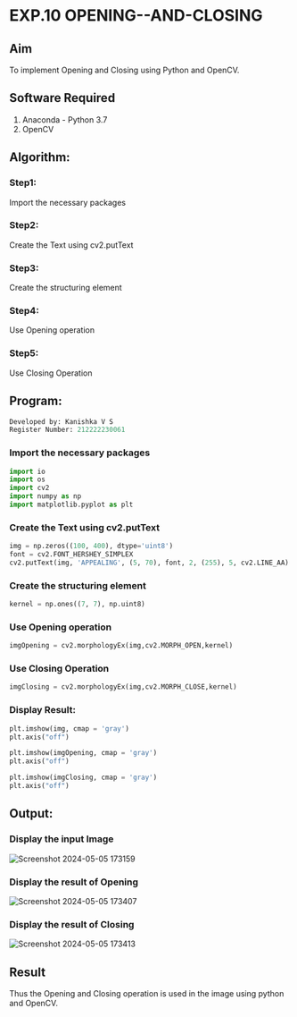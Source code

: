 # EXP.10 OPENING--AND-CLOSING
## Aim
To implement Opening and Closing using Python and OpenCV.

## Software Required
1. Anaconda - Python 3.7
2. OpenCV
## Algorithm:
### Step1:
Import the necessary packages


### Step2:
Create the Text using cv2.putText

### Step3:
Create the structuring element

### Step4:
Use Opening operation

### Step5:
Use Closing Operation

 
## Program:
```py
Developed by: Kanishka V S
Register Number: 212222230061
```
### Import the necessary packages
```py
import io
import os
import cv2
import numpy as np
import matplotlib.pyplot as plt
```
### Create the Text using cv2.putText
```py
img = np.zeros((100, 400), dtype='uint8')
font = cv2.FONT_HERSHEY_SIMPLEX
cv2.putText(img, 'APPEALING', (5, 70), font, 2, (255), 5, cv2.LINE_AA)
```
### Create the structuring element
```py
kernel = np.ones((7, 7), np.uint8)
```
### Use Opening operation
```py
imgOpening = cv2.morphologyEx(img,cv2.MORPH_OPEN,kernel)
```
### Use Closing Operation
```py
imgClosing = cv2.morphologyEx(img,cv2.MORPH_CLOSE,kernel)
```
### Display Result:
```py
plt.imshow(img, cmap = 'gray')
plt.axis("off")

plt.imshow(imgOpening, cmap = 'gray')
plt.axis("off")

plt.imshow(imgClosing, cmap = 'gray')
plt.axis("off")
```

## Output:

### Display the input Image

![Screenshot 2024-05-05 173159](https://github.com/KameshLeVI/OPENING--AND-CLOSING/assets/120780633/57879430-049e-455c-8d55-7c3ea054a63c)


### Display the result of Opening
![Screenshot 2024-05-05 173407](https://github.com/KameshLeVI/OPENING--AND-CLOSING/assets/120780633/010cd107-2142-4cf8-b950-011922d413f2)



### Display the result of Closing

![Screenshot 2024-05-05 173413](https://github.com/KameshLeVI/OPENING--AND-CLOSING/assets/120780633/e41b761d-4142-47a8-8c18-0f09107c2c98)


## Result
Thus the Opening and Closing operation is used in the image using python and OpenCV.
